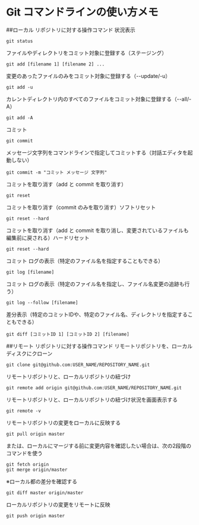 # Git コマンドラインの使い方メモ

##ローカル リポジトリに対する操作コマンド
状況表示
```
git status
```
ファイルやディレクトリをコミット対象に登録する（ステージング）
```
git add [filename 1] [filename 2] ...
```
変更のあったファイルのみをコミット対象に登録する（--update/-u）
```
git add -u
```
カレントディレクトリ内のすべてのファイルをコミット対象に登録する（--all/-A）
```
git add -A
```
コミット
```
git commit
```
メッセージ文字列をコマンドラインで指定してコミットする（対話エディタを起動しない）
```
git commit -m "コミット メッセージ 文字列"
```
コミットを取り消す（add と commit を取り消す）
```
git reset
```
コミットを取り消す（commit のみを取り消す）ソフトリセット
```
git reset --hard
```
コミットを取り消す（add と commit を取り消し、変更されているファイルも編集前に戻される）ハードリセット
```
git reset --hard
```
コミット ログの表示（特定のファイル名を指定することもできる）
```
git log [filename]
```
コミット ログの表示（特定のファイル名を指定し、ファイル名変更の追跡も行う）
```
git log --follow [filename]
```
差分表示（特定のコミットIDや、特定のファイル名、ディレクトリを指定することもできる）
```
git diff [コミットID 1] [コミットID 2] [filename]
```

##リモート リポジトリに対する操作コマンド
リモートリポジトリを、ローカルディスクにクローン
```
git clone git@github.com:USER_NAME/REPOSITORY_NAME.git
```
リモートリポジトリと、ローカルリポジトリの紐づけ
```
git remote add origin git@github.com:USER_NAME/REPOSITORY_NAME.git
```
リモートリポジトリと、ローカルリポジトリの紐づけ状況を画面表示する
```
git remote -v
```
リモートリポジトリの変更をローカルに反映する
```
git pull origin master
```
または、ローカルにマージする前に変更内容を確認したい場合は、次の2段階のコマンドを使う
```
git fetch origin
git merge origin/master
```
※ローカル都の差分を確認する
```
git diff master origin/master
```
ローカルリポジトリの変更をリモートに反映
```
git push origin master
```

